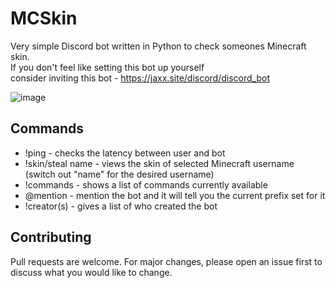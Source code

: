 # MCSkin
Very simple Discord bot written in Python to check someones Minecraft skin.<br>
If you don't feel like setting this bot up yourself<br>
consider inviting this bot - https://jaxx.site/discord/discord_bot

![image](https://cdn.discordapp.com/attachments/922873921517268993/1089037694086156318/image.png)

## Commands

- !ping - checks the latency between user and bot
- !skin/steal name - views the skin of selected Minecraft username (switch out "name" for the desired username)
- !commands - shows a list of commands currently available
- @mention - mention the bot and it will tell you the current prefix set for it
- !creator(s) - gives a list of who created the bot

## Contributing

Pull requests are welcome. For major changes, please open an issue first
to discuss what you would like to change.

